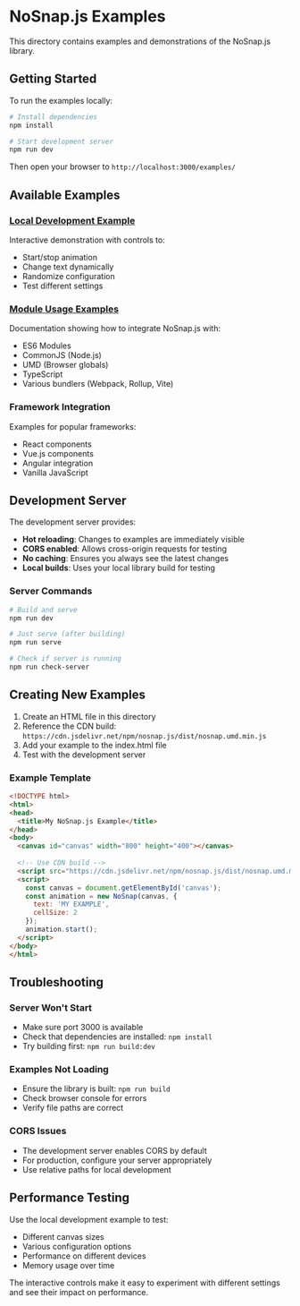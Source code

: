 # NoSnap.js Examples

This directory contains examples and demonstrations of the NoSnap.js library.

## Getting Started

To run the examples locally:

```bash
# Install dependencies
npm install

# Start development server
npm run dev
```

Then open your browser to `http://localhost:3000/examples/`

## Available Examples

### [Local Development Example](local-dev-example.html)
Interactive demonstration with controls to:
- Start/stop animation
- Change text dynamically  
- Randomize configuration
- Test different settings

### [Module Usage Examples](module-usage-examples.md)
Documentation showing how to integrate NoSnap.js with:
- ES6 Modules
- CommonJS (Node.js)
- UMD (Browser globals)
- TypeScript
- Various bundlers (Webpack, Rollup, Vite)

### Framework Integration
Examples for popular frameworks:
- React components
- Vue.js components  
- Angular integration
- Vanilla JavaScript

## Development Server

The development server provides:
- **Hot reloading**: Changes to examples are immediately visible
- **CORS enabled**: Allows cross-origin requests for testing
- **No caching**: Ensures you always see the latest changes
- **Local builds**: Uses your local library build for testing

### Server Commands

```bash
# Build and serve
npm run dev

# Just serve (after building)
npm run serve

# Check if server is running
npm run check-server
```

## Creating New Examples

1. Create an HTML file in this directory
2. Reference the CDN build: `https://cdn.jsdelivr.net/npm/nosnap.js/dist/nosnap.umd.min.js`
3. Add your example to the index.html file
4. Test with the development server

### Example Template

```html
<!DOCTYPE html>
<html>
<head>
  <title>My NoSnap.js Example</title>
</head>
<body>
  <canvas id="canvas" width="800" height="400"></canvas>
  
  <!-- Use CDN build -->
  <script src="https://cdn.jsdelivr.net/npm/nosnap.js/dist/nosnap.umd.min.js"></script>
  <script>
    const canvas = document.getElementById('canvas');
    const animation = new NoSnap(canvas, {
      text: 'MY EXAMPLE',
      cellSize: 2
    });
    animation.start();
  </script>
</body>
</html>
```

## Troubleshooting

### Server Won't Start
- Make sure port 3000 is available
- Check that dependencies are installed: `npm install`
- Try building first: `npm run build:dev`

### Examples Not Loading
- Ensure the library is built: `npm run build`
- Check browser console for errors
- Verify file paths are correct

### CORS Issues
- The development server enables CORS by default
- For production, configure your server appropriately
- Use relative paths for local development

## Performance Testing

Use the local development example to test:
- Different canvas sizes
- Various configuration options
- Performance on different devices
- Memory usage over time

The interactive controls make it easy to experiment with different settings and see their impact on performance.